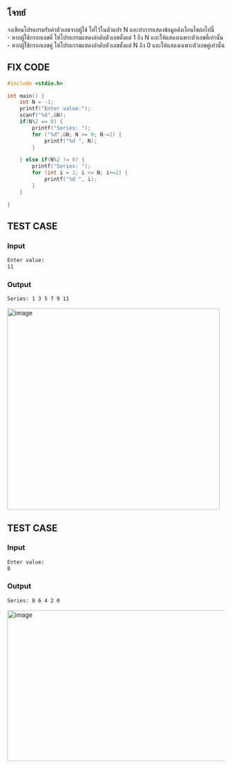## โจทย์
จงเขียนโปรแกรมรับค่าตัวเลขจากผู้ใช้ ใส่ไว้ในตัวแปร N และทำการแสดงข้อมูลดังเงื่อนไขต่อไปนี้
<br />- หากผู้ใช้กรอกเลขคี่ ให้โปรแกรมแสดงลำดับตัวเลขตั้งแต่ 1 ถึง N และให้แสดงเฉพาะตัวเลขคี่เท่านั้น
<br />- หากผู้ใช้กรอกเลขคู่ ให้โปรแกรมแสดงลำดับตัวเลขตั้งแต่ N ถึง 0 และให้แสดงเฉพาะตัวเลขคู่เท่านั้น


## FIX CODE
```c++
#include <stdio.h>

int main() {
    int N = -1;
    printf("Enter value:");
    scanf("%d",&N);
    if(N%2 == 0) {
        printf("Series: ");
        for ("%d",&N; N >= 0; N-=2) {
            printf("%d ", N);
        }

    } else if(N%2 != 0) {
        printf("Series: ");
        for (int i = 1; i <= N; i+=2) {
            printf("%d ", i);
        }
    }

}
```

## TEST CASE
### Input
```bash
Enter value:
11
```
### Output
```bash
Series: 1 3 5 7 9 11
```
<img width="492" height="465" alt="image" src="https://github.com/user-attachments/assets/b3f267c4-e03b-4d45-80aa-bed561bca0dd" />


## TEST CASE
### Input
```bash
Enter value:
8
```
### Output
```bash
Series: 8 6 4 2 0
```
<img width="553" height="348" alt="image" src="https://github.com/user-attachments/assets/d1cb7668-92a6-4472-8fee-b3ea91e809c3" />
